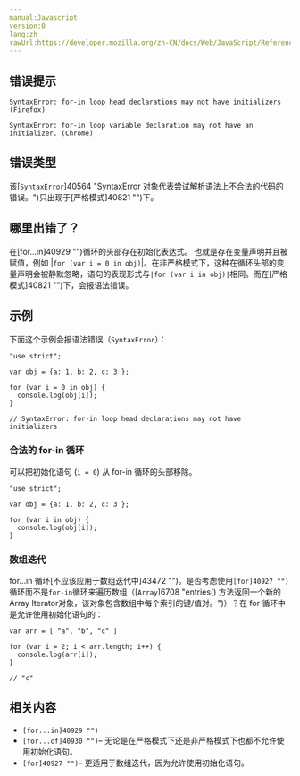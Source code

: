 ```yaml
---
manual:Javascript
version:0
lang:zh
rawUrl:https://developer.mozilla.org/zh-CN/docs/Web/JavaScript/Reference/Errors/Invalid_for-in_initializer#
---
```






## 错误提示<a name="错误提示"></a>

```
SyntaxError: for-in loop head declarations may not have initializers (Firefox)

SyntaxError: for-in loop variable declaration may not have an initializer. (Chrome)

```

## 错误类型<a name="错误类型"></a>


该[`SyntaxError`]40564 "SyntaxError 对象代表尝试解析语法上不合法的代码的错误。")只出现于[严格模式]40821 "")下。


## 哪里出错了？<a name="哪里出错了？"></a>


在[for...in]40929 "")循环的头部存在初始化表达式。 也就是存在变量声明并且被赋值，例如 |`for (var i = 0 in obj)`|。在非严格模式下，这种在循环头部的变量声明会被静默忽略，语句的表现形式与`|for (var i in obj)|`相同。而在[严格模式]40821 "")下，会报语法错误。


## 示例<a name="示例"></a>


下面这个示例会报语法错误（`SyntaxError`）：


```
"use strict";

var obj = {a: 1, b: 2, c: 3 }; 

for (var i = 0 in obj) { 
  console.log(obj[i]);
}

// SyntaxError: for-in loop head declarations may not have initializers
```

### 合法的 for-in 循环<a name="合法的_for-in_循环"></a>


可以把初始化语句 (`i = 0`) 从 for-in 循环的头部移除。


```
"use strict";

var obj = {a: 1, b: 2, c: 3 };

for (var i in obj) {
  console.log(obj[i]);
}
```

### 数组迭代<a name="数组迭代"></a>


for...in 循环[不应该应用于数组迭代中]43472 "")。是否考虑使用`[for]40927 "")`循环而不是`for-in`循环来遍历数组（[`Array`]6708 "entries() 方法返回一个新的Array Iterator对象，该对象包含数组中每个索引的键/值对。")）？在 for 循环中是允许使用初始化语句的：


```
var arr = [ "a", "b", "c" ] 

for (var i = 2; i < arr.length; i++) { 
  console.log(arr[i]); 
}

// "c"
```

## 相关内容<a name="相关内容"></a>

* `[for...in]40929 "")`
* `[for...of]40930 "")`– 无论是在严格模式下还是非严格模式下也都不允许使用初始化语句。
* `[for]40927 "")`– 更适用于数组迭代，因为允许使用初始化语句。



